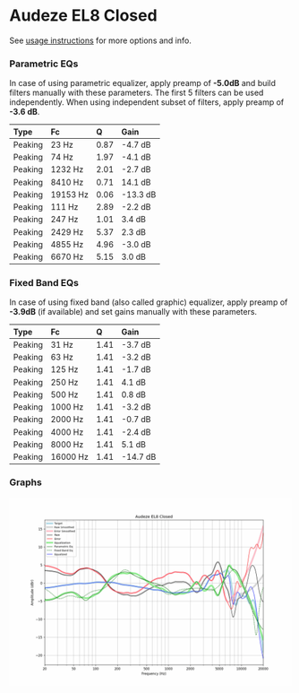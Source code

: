 # Audeze EL8 Closed
See [usage instructions](https://github.com/jaakkopasanen/AutoEq#usage) for more options and info.

### Parametric EQs
In case of using parametric equalizer, apply preamp of **-5.0dB** and build filters manually
with these parameters. The first 5 filters can be used independently.
When using independent subset of filters, apply preamp of **-3.6 dB**.

| Type    | Fc       |    Q | Gain     |
|:--------|:---------|:-----|:---------|
| Peaking | 23 Hz    | 0.87 | -4.7 dB  |
| Peaking | 74 Hz    | 1.97 | -4.1 dB  |
| Peaking | 1232 Hz  | 2.01 | -2.7 dB  |
| Peaking | 8410 Hz  | 0.71 | 14.1 dB  |
| Peaking | 19153 Hz | 0.06 | -13.3 dB |
| Peaking | 111 Hz   | 2.89 | -2.2 dB  |
| Peaking | 247 Hz   | 1.01 | 3.4 dB   |
| Peaking | 2429 Hz  | 5.37 | 2.3 dB   |
| Peaking | 4855 Hz  | 4.96 | -3.0 dB  |
| Peaking | 6670 Hz  | 5.15 | 3.0 dB   |

### Fixed Band EQs
In case of using fixed band (also called graphic) equalizer, apply preamp of **-3.9dB**
(if available) and set gains manually with these parameters.

| Type    | Fc       |    Q | Gain     |
|:--------|:---------|:-----|:---------|
| Peaking | 31 Hz    | 1.41 | -3.7 dB  |
| Peaking | 63 Hz    | 1.41 | -3.2 dB  |
| Peaking | 125 Hz   | 1.41 | -1.7 dB  |
| Peaking | 250 Hz   | 1.41 | 4.1 dB   |
| Peaking | 500 Hz   | 1.41 | 0.8 dB   |
| Peaking | 1000 Hz  | 1.41 | -3.2 dB  |
| Peaking | 2000 Hz  | 1.41 | -0.7 dB  |
| Peaking | 4000 Hz  | 1.41 | -2.4 dB  |
| Peaking | 8000 Hz  | 1.41 | 5.1 dB   |
| Peaking | 16000 Hz | 1.41 | -14.7 dB |

### Graphs
![](./Audeze%20EL8%20Closed.png)